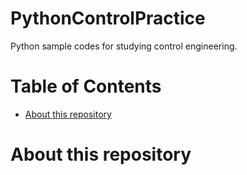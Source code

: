 # PythonControlPractice
Python sample codes for studying control engineering.

# Table of Contents
* [About this repository](#about-this-repository)

# About this repository